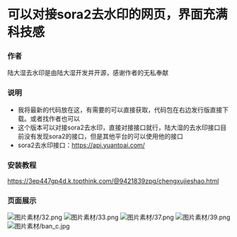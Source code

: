 # 可以对接sora2去水印的网页，界面充满科技感
### 作者
陆大湿去水印是由陆大湿开发并开源，感谢作者的无私奉献
### 说明
- 我将最新的代码放在这，有需要的可以直接获取，代码包在右边发行版直接下载。或者找作者也可以
- 这个版本可以对接sora2去水印，直接对接接口就行，陆大湿的去水印接口目前没有发现sora2的接口，但是其他平台的可以使用他的接口
- sora2去水印接口：https://api.yuantoai.com/
### 安装教程
https://3ep447gp4d.k.topthink.com/@9421839zpg/chengxujieshao.html
### 页面展示
![图片素材/32.png](https://github.com/xiaolou888/ludashi/blob/main/%E5%9B%BE%E7%89%87%E7%B4%A0%E6%9D%90/32.png)
![图片素材/33.png](https://github.com/xiaolou888/ludashi/blob/main/%E5%9B%BE%E7%89%87%E7%B4%A0%E6%9D%90/33.png)
![图片素材/37.png](https://github.com/xiaolou888/ludashi/blob/main/%E5%9B%BE%E7%89%87%E7%B4%A0%E6%9D%90/37.png)
![图片素材/39.png](https://github.com/xiaolou888/ludashi/blob/main/%E5%9B%BE%E7%89%87%E7%B4%A0%E6%9D%90/39.png)
![图片素材/ban_c.jpg](https://github.com/xiaolou888/ludashi/blob/main/%E5%9B%BE%E7%89%87%E7%B4%A0%E6%9D%90/ban_c.jpg)
